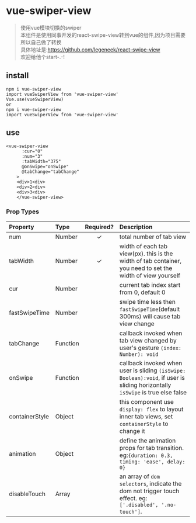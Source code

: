 # vue-swiper-view

>使用vue模块切换的swiper<br>
>本组件是使用同事开发的react-swipe-view转到vue的组件,因为项目需要所以自己做了转换<br>
>具体地址是:https://github.com/legeneek/react-swipe-view<br>
>欢迎给他个start-.-!

## install
```
npm i vue-swiper-view
import vueSwiperView from 'vue-swiper-view'
Vue.use(vueSwiperView)
or
npm i vue-swiper-view
import vueSwiperView from 'vue-swiper-view'
```
## use
```
<vue-swiper-view
      :cur="0"
      :num="3"
      :tabWidth="375"
      @onSwipe="onSwipe"
      @tabChange="tabChange"
    >
    <div>1<div>
    <div>2<div>
    <div>3<div>
    </vue-swiper-view>
```
### Prop Types
| Property | Type | Required? | Description |
|:---|:---|:---:|:---|
| num | Number | ✓ | total number of tab view |
| tabWidth | Number | ✓ | width of each tab view(px). this is the width of tab container, you need to set the width of view yourself |
| cur | Number |   | current tab index start from 0, default 0 |
| fastSwipeTime | Number |  | swipe time less then `fastSwipeTime`(default 300ms) will cause tab view change |
| tabChange | Function |  | callback invoked when tab view changed by user's gesture `(index: Number): void` |
| onSwipe | Function |  | callback invoked when user is sliding `(isSwipe: Boolean):void`, if user is sliding horizontally `isSwipe` is true else false |
| containerStyle | Object |  | this component use `display: flex` to layout inner tab views, set `containerStyle` to change it |
| animation | Object |  | define the animation props for tab transition. eg:`{duration: 0.3, timing: 'ease', delay: 0}`
| disableTouch | Array |  | an array of `dom selectors`, indicate the dom not trigger touch effect. eg: `['.disabled', '.no-touch']`.

